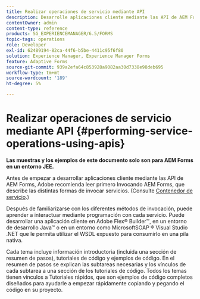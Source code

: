 ```yaml
---
title: Realizar operaciones de servicio mediante API
description: Desarrolle aplicaciones cliente mediante las API de AEM Forms.
contentOwner: admin
content-type: reference
products: SG_EXPERIENCEMANAGER/6.5/FORMS
topic-tags: operations
role: Developer
exl-id: 62489194-82ca-44f6-b5be-4411c95f6f80
solution: Experience Manager, Experience Manager Forms
feature: Adaptive Forms
source-git-commit: 939a2efa64c853928a9082aa30d7338e98deb695
workflow-type: tm+mt
source-wordcount: '189'
ht-degree: 5%

---
```


# Realizar operaciones de servicio mediante API {#performing-service-operations-using-apis}

**Las muestras y los ejemplos de este documento solo son para AEM Forms en un entorno JEE.**

Antes de empezar a desarrollar aplicaciones cliente mediante las API de AEM Forms, Adobe recomienda leer primero Invocando AEM Forms, que describe las distintas formas de invocar servicios. (Consulte [Contenedor de servicio](/help/forms/developing/service-container.md#service-container).)

Después de familiarizarse con los diferentes métodos de invocación, puede aprender a interactuar mediante programación con cada servicio. Puede desarrollar una aplicación cliente en Adobe Flex® Builder™, en un entorno de desarrollo Java™ o en un entorno como MicrosoftSOAP ® Visual Studio .NET que le permita utilizar el WSDL expuesto para consumirlo en una pila nativa.

Cada tema incluye información introductoria (incluida una sección de resumen de pasos), tutoriales de código y ejemplos de código. En el resumen de pasos se explican las subtareas necesarias y los vínculos de cada subtarea a una sección de los tutoriales de código. Todos los temas tienen vínculos a Tutoriales rápidos, que son ejemplos de código completos diseñados para ayudarle a empezar rápidamente copiando y pegando el código en su proyecto.
